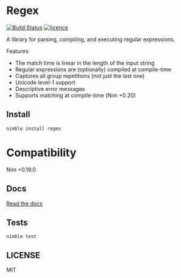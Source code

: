 # Regex

[![Build Status](https://img.shields.io/travis/nitely/nim-regex/master.svg?style=flat-square)](https://travis-ci.org/nitely/nim-regex)
[![licence](https://img.shields.io/github/license/nitely/nim-regex.svg?style=flat-square)](https://raw.githubusercontent.com/nitely/nim-regex/master/LICENSE)

A library for parsing, compiling, and executing regular expressions.

Features:

* The match time is linear in the length of the input string
* Regular expressions are (optionally) compiled at compile-time
* Captures all group repetitions (not just the last one)
* Unicode level-1 support
* Descriptive error messages
* Supports matching at compile-time (Nim +0.20)

## Install

```
nimble install regex
```

# Compatibility

Nim +0.19.0

## Docs

[Read the docs](https://nitely.github.io/nim-regex/)

## Tests

```
nimble test
```

## LICENSE

MIT
